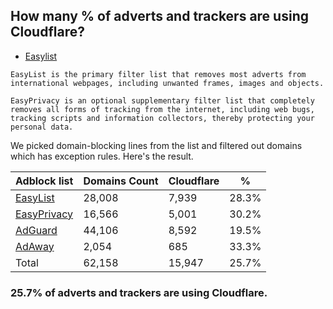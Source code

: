 ## How many % of adverts and trackers are using Cloudflare?


- [Easylist](https://web.archive.org/web/20210516110248/https://easylist.to/)
```
EasyList is the primary filter list that removes most adverts from international webpages, including unwanted frames, images and objects.

EasyPrivacy is an optional supplementary filter list that completely removes all forms of tracking from the internet, including web bugs, tracking scripts and information collectors, thereby protecting your personal data.
```


We picked domain-blocking lines from the list and filtered out domains which has exception rules.
Here's the result.


| Adblock list | Domains Count | Cloudflare | % |
| --- | --- | --- | --- |
| [EasyList](https://easylist.to/easylist/easylist.txt) | 28,008 | 7,939 | 28.3% |
| [EasyPrivacy](https://easylist.to/easylist/easyprivacy.txt) | 16,566 | 5,001 | 30.2% |
| [AdGuard](https://adguardteam.github.io/AdGuardSDNSFilter/Filters/filter.txt) | 44,106 | 8,592 | 19.5% |
| [AdAway](https://raw.githubusercontent.com/AdAway/adaway.github.io/master/hosts.txt) | 2,054 | 685 | 33.3% |
| Total | 62,158 | 15,947 | 25.7% |


### 25.7% of adverts and trackers are using Cloudflare.
